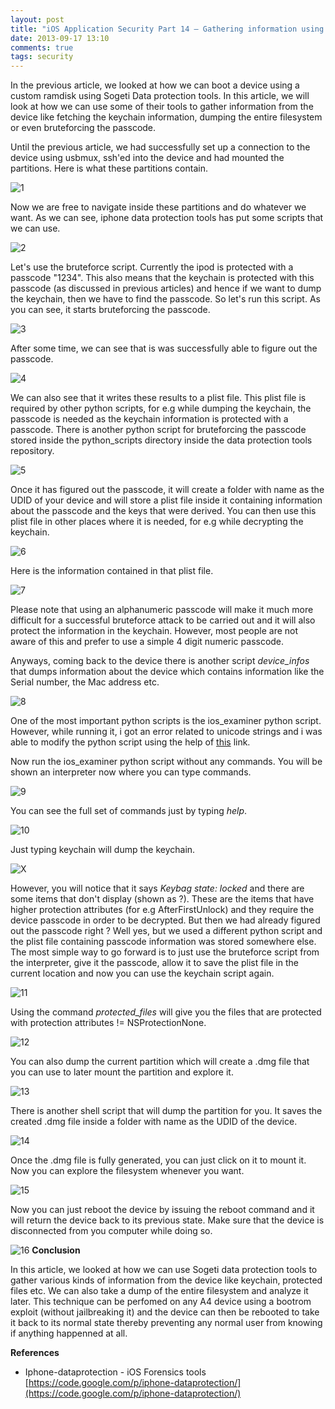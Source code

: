 ```yaml
---
layout: post
title: "iOS Application Security Part 14 – Gathering information using Sogeti Data Protection tools"
date: 2013-09-17 13:10
comments: true
tags: security
---
```


In the previous article, we looked at how we can boot a device using a custom ramdisk using Sogeti Data protection tools. In this article, we will look at how we can use some of their tools to gather information from the device like fetching the keychain information, dumping the entire filesystem or even bruteforcing the passcode.

Until the previous article, we had successfully set up a connection to the device using usbmux, ssh'ed into the device and had mounted the partitions. Here is what these partitions contain.

<!-- more -->

![1](/images/posts/ios14/1.png) 

Now we are free to navigate inside these partitions and do whatever we want. As we can see, iphone data protection tools has put some scripts that we can use.

![2](/images/posts/ios14/2.png)

Let's use the bruteforce script. Currently the ipod is protected with a passcode "1234". This also means that the keychain is protected with this passcode (as discussed in previous articles) and hence if we want to dump the keychain, then we have to find the passcode. So let's run this script. As you can see, it starts bruteforcing the passcode.

![3](/images/posts/ios14/3.png)

After some time, we can see that is was successfully able to figure out the passcode.

![4](/images/posts/ios14/4.png)

We can also see that it writes these results to a plist file. This plist file is required by other python scripts, for e.g while dumping the keychain, the passcode is needed as the keychain information is protected with a passcode. There is another python script for bruteforcing the passcode stored inside the python_scripts directory inside the data protection tools repository.

![5](/images/posts/ios14/5.png)

Once it has figured out the passcode, it will create a folder with name as the UDID of your device and will store a plist file inside it containing information about the passcode and the keys that were derived. You can then use this plist file in other places where it is needed, for e.g while decrypting the keychain.

![6](/images/posts/ios14/6.png)

Here is the information contained in that plist file.

![7](/images/posts/ios14/7.png)

Please note that using an alphanumeric passcode will make it much more difficult for a successful bruteforce attack to be carried out and it will also protect the information in the keychain. However, most people are not aware of this and prefer to use a simple 4 digit numeric passcode.

Anyways, coming back to the device there is another script _device_infos_ that dumps information about the device which contains information like the Serial number, the Mac address etc.

![8](/images/posts/ios14/8.png)

One of the most important python scripts is the ios_examiner python script. However, while running it, i got an error related to unicode strings and i was able to modify the python script using the help of [this](https://code.google.com/p/iphone-dataprotection/issues/detail?id=70#c2) link.

Now run the ios_examiner python script without any commands. You will be shown an interpreter now where you can type commands.

![9](/images/posts/ios14/9.png)

You can see the full set of commands just by typing _help_.

![10](/images/posts/ios14/10.png)

Just typing keychain will dump the keychain.

![X](/images/posts/ios14/x.png)

However, you will notice that it says _Keybag state: locked_ and there are some items that don't display (shown as ?). These are the items that have higher protection attributes (for e.g AfterFirstUnlock) and they require the device passcode in order to be decrypted. But then we had already figured out the passcode right ? Well yes, but we used a different python script and the plist file containing passcode information was stored somewhere else. The most simple way to go forward is to just use the bruteforce script from the interpreter, give it the passcode, allow it to save the plist file in the current location and now you can use the keychain script again.

![11](/images/posts/ios14/11.png)

Using the command _protected_files_ will give you the files that are protected with protection attributes != NSProtectionNone.

![12](/images/posts/ios14/12.png)

You can also dump the current partition which will create a .dmg file that you can use to later mount the partition and explore it.

![13](/images/posts/ios14/13.png)

There is another shell script that will dump the partition for you. It saves the created .dmg file inside a folder with name as the UDID of the device.

![14](/images/posts/ios14/14.png)

Once the .dmg file is fully generated, you can just click on it to mount it. Now you can explore the filesystem whenever you want.

![15](/images/posts/ios14/15.png)

Now you can just reboot the device by issuing the reboot command and it will return the device back to its previous state. Make sure that the device is disconnected from you computer while doing so.

![16](/images/posts/ios14/16.png) **Conclusion**

In this article, we looked at how we can use Sogeti data protection tools to gather various kinds of information from the device like keychain, protected files etc. We can also take a dump of the entire filesystem and analyze it later. This technique can be perfomed on any A4 device using a bootrom exploit (without jailbreaking it) and the device can then be rebooted to take it back to its normal state thereby preventing any normal user from knowing if anything happenned at all.

**References**

*   Iphone-dataprotection - iOS Forensics tools  
    [https://code.google.com/p/iphone-dataprotection/](https://code.google.com/p/iphone-dataprotection/)
